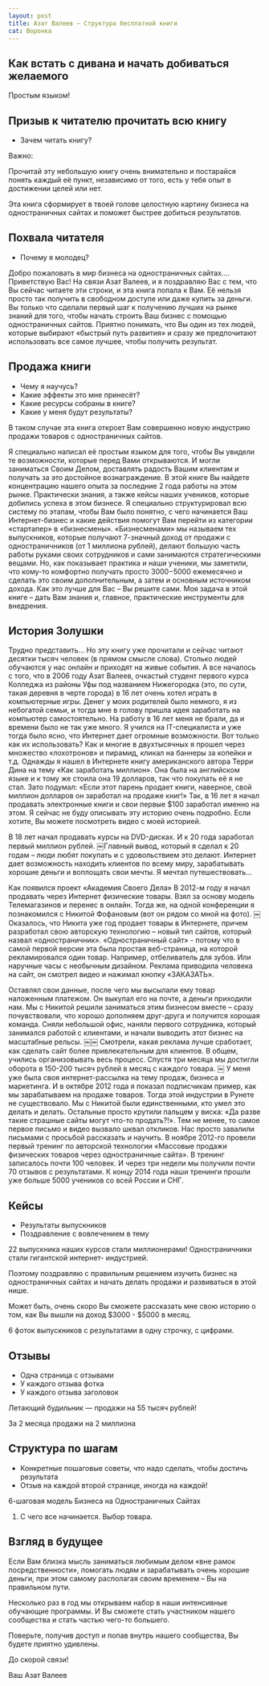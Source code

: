```yaml
---
layout: post
title: Азат Валеев — Структура бесплатной книги
cat: Воронка
---
```


## Как встать с дивана и начать добиваться желаемого

Простым языком!

## Призыв к читателю прочитать всю книгу

- Зачем читать книгу?

Важно:

Прочитай эту небольшую книгу очень внимательно и постарайся понять каждый её пункт, независимо от того, есть у тебя опыт в достижении целей или нет.

Эта книга сформирует в твоей голове целостную картину бизнеса на одностраничных сайтах и
поможет быстрее добиться результатов.

## Похвала читателя

- Почему я молодец?

Добро пожаловать в мир бизнеса на одностраничных сайтах....
Приветствую Вас!
На связи Азат Валеев, и я поздравляю Вас с тем, что Вы сейчас читаете эти строки, и эта книга попала к Вам.
Её нельзя просто так получить в свободном доступе или даже купить за деньги.
Вы только что сделали первый шаг к получению лучших на рынке знаний для того, чтобы начать строить Ваш бизнес с помощью одностраничных сайтов.
Приятно понимать, что Вы один из тех людей, которые выбирают «быстрый путь развития» и сразу же
предпочитают использовать все самое лучшее, чтобы получить результат.

## Продажа книги

- Чему я научусь?
- Какие эффекты это мне принесёт?
- Какие ресурсы собраны в книге?
- Какие у меня будут результаты?

В таком случае эта книга откроет Вам совершенно новую индустрию продажи товаров с одностраничных сайтов.

Я специально написал её простым языком для того, чтобы Вы увидели те возможности, которые перед Вами открываются.
И могли заниматься Своим Делом, доставлять радость Вашим клиентам и получать за это достойное вознаграждение.
В этой книге Вы найдете концентрацию нашего опыта за последние 2 года работы на этом рынке. Практически знания, а также кейсы наших учеников, которые добились успеха в этом бизнесе.
Я специально структурировал всю систему по этапам, чтобы Вам было понятно, с чего начинается Ваш Интернет-бизнес и какие действия помогут Вам перейти из категории «стартапер» в «бизнесмены».
«Бизнесменами» мы называем тех выпускников, которые получают 7-значный доход от продажи с одностраничников (от 1 миллиона рублей), делают большую часть работы руками своих сотрудников и сами занимаются стратегическими вещами.
Но, как показывает практика и наши ученики, мы заметили, что кому-то комфортно получать просто $3000-$5000 ежемесячно и сделать это своим дополнительным, а затем и основным источником дохода.
Как это лучше для Вас – Вы решите сами.
Моя задача в этой книге – дать Вам знания и, главное, практические инструменты для внедрения.

## История Золушки

Трудно представить...
Но эту книгу уже прочитали и сейчас читают десятки тысяч человек (в прямом смысле слова). Столько людей обучаются у нас онлайн и приходят на живые события.
А все началось с того, что в 2006 году Азат Валеев, очкастый студент первого курса Колледжа из районы Уфы под названием Нижегородка (это, по сути, такая деревня в черте города) в 16 лет очень хотел играть в компьютерные игры.
Денег у моих родителей было немного, я из небогатой семьи, и тогда мне в голову пришла идея
заработать на компьютер самостоятельно.
На работу в 16 лет меня не брали, да и времени было не так уже много.
Я учился на IT-специалиста и уже тогда было ясно, что Интернет дает огромные возможности. Вот только как их использовать?
Как и многие в двухтысячных я прошел через множество «лохотронов» и пирамид, кликал на баннеры за копейки и т.д.
Однажды я нашел в Интернете книгу американского автора Терри Дина на тему «Как заработать миллион». Она была на английском языке и к тому же стоила она 19 долларов, так что покупать её я не стал. Зато подумал:
«Если этот парень продает книги, наверное, свой миллион долларов он заработал на продаже книг!»
Так, в 16 лет я начал продавать электронные книги и свои первые $100 заработал именно на этом.
Я сейчас не буду описывать эту историю очень подробно. Если хотите, Вы можете посмотреть видео с моей историей.

В 18 лет начал продавать курсы на DVD-дисках. И к 20 года заработал первый миллион рублей.
￼Главный вывод, который я сделал к 20 годам – люди любят покупать и с удовольствием это делают.
Интернет дает возможность находить клиентов по всему миру, зарабатывать хорошие деньги и воплощать свои мечты.
Я мечтал путешествовать...

Как появился проект «Академия Своего Дела»
В 2012-м году я начал продавать через Интернет физические товары. Взял за основу модель Телемагазинов и перенес в онлайн. Тогда же, на одной конференции я познакомился с Никитой Фофановым (вот он рядом со мной на фото).
￼Оказалось, что Никита уже год продает товары в Интернете, причем разработал свою авторскую технологию – новый тип сайтов, который назвал «одностраничник».
«Одностраничный сайт» - потому что в самой первой версии эта была простая веб-страница, на которой рекламировался один товар.
Например, отбеливатель для зубов. Или наручные часы с необычным дизайном.
Реклама приводила человека на сайт, он смотрел видео и нажимал кнопку «ЗАКАЗАТЬ».

Оставлял свои данные, после чего мы высылали ему товар наложенным платежом. Он выкупал его на почте, а деньги приходили нам.
Мы с Никитой решили заниматься этим бизнесом вместе – сразу почувствовали, что хорошо дополняем друг-друга и получится хорошая команда.
Сняли небольшой офис, наняли первого сотрудника, который занимался работой с клиентами, и начали выводить этот бизнес на масштабные рельсы.
￼￼
Смотрели, какая реклама лучше сработает, как сделать сайт более привлекательным для клиентов.
В общем, учились организовывать весь процесс.
Спустя три месяца мы достигли оборота в 150-200 тысяч рублей в месяц с каждого товара.
￼
У меня уже была своя интернет-рассылка на тему продаж, бизнеса и маркетинга. И в октябре 2012 года я показал подписчикам пример, как мы зарабатываем на продаже товаров.
Тогда этой индустрии в Рунете не существовало. Мы с Никитой были единственными, кто умел это делать и делать. Остальные просто крутили пальцем у виска: «Да разве такие страшные сайты могут что-то продать?!».
Тем не менее, то самое первое письмо и видео вызвало шквал откликов. Нас просто завалили письмами с просьбой рассказать и научить.
В ноябре 2012-го провели первый тренинг по авторской технологии «Массовые продажи физических товаров через одностраничные сайта».
В тренинг записалось почти 100 человек. И через три недели мы получили почти 70 отзывов с результатами.
К концу 2014 года наши тренинги прошли уже больше 5000 учеников со всей России и СНГ.

## Кейсы

- Результаты выпускников
- Поздравление с вовлечением в тему

22 выпускника наших курсов стали миллионерами! Одностраничники стали гигантской интернет- индустрией.

Поэтому поздравляю с правильным решением изучить бизнес на одностраничных сайтах и начать делать продажи и развиваться в этой нише.

Может быть, очень скоро Вы сможете рассказать мне свою историю о том, как Вы вышли на доход $3000 - $5000 в месяц.

6 фоток выпускников с результатами в одну строчку, с цифрами.

## Отзывы

- Одна страница с отзывами
- У каждого отзыва фотка
- У каждого отзыва заголовок

Летающий будильник — продажи на 55 тысяч рублей!

За 2 месяца продажи на 2 миллиона

## Структура по шагам

- Конкретные пошаговые советы, что надо сделать, чтобы достичь результата
- Отзыв на каждой второй странице, иногда на каждой!

6-шаговая модель Бизнеса на Одностраничных Сайтах

1. С чего все начинается. Выбор товара.

## Взгляд в будущее

Если Вам близка мысль заниматься любимым делом «вне рамок посредственности», помогать людям и зарабатывать очень хорошие деньги, при этом самому располагая своим временем – Вы на правильном пути.

Несколько раз в год мы открываем набор в наши интенсивные обучающие программы. И Вы сможете стать участником нашего сообщества и стать частью чего-то большего.

Поверьте, получив доступ и попав внутрь нашего сообщества, Вы будете приятно удивлены.

До скорой связи!

Ваш Азат Валеев